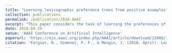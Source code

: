 ```yaml
---
title: "Learning lexicographic preference trees from positive examples"
collection: publications
permalink: /publication/2018-AAAI
excerpt: "This paper considers the task of learning the preferences of users on a combinatorial set of alternatives, as it can be the case for example with online configurators. In many settings, what is available to the learner is a set of positive examples of alternatives that have been selected during past interactions. We propose to learn a model of the users' preferences that ranks previously chosen alternatives as high as possible. In this paper, we study the particular task of learning conditional lexicographic preferences. We present an algorithm to learn several classes of lexicographic preference trees, prove convergence properties of the algorithm, and experiment on both synthetic data and on a real-world bench in the domain of recommendation in interactive configuration."
date: 2018-04-29
venue: 'AAAI Conference on Artificial Intelligence'
paperurl: 'https://ojs.aaai.org/index.php/AAAI/article/download/11808/11667'
citation: 'Fargier, H., Gimenez, P. F., & Mengin, J. (2018, April). Learning lexicographic preference trees from positive examples. In Proceedings of the AAAI Conference on Artificial Intelligence (Vol. 32, No. 1).'
---
```

